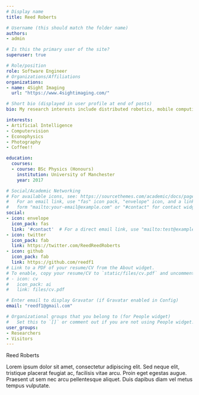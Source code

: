 ```yaml
---
# Display name
title: Reed Roberts

# Username (this should match the folder name)
authors:
- admin

# Is this the primary user of the site?
superuser: true

# Role/position
role: Software Engineer
# Organizations/Affiliations
organizations:
- name: 4Sight Imaging 
  url: "https://www.4sightimaging.com/"

# Short bio (displayed in user profile at end of posts)
bio: My research interests include distributed robotics, mobile computing and programmable matter.

interests:
- Artificial Intelligence
- Computervision
- Econophysics
- Photography
- Coffee!!

education:
  courses:
  - course: BSc Physics (Honours)
    institution: University of Manchester
    year: 2017

# Social/Academic Networking
# For available icons, see: https://sourcethemes.com/academic/docs/page-builder/#icons
#   For an email link, use "fas" icon pack, "envelope" icon, and a link in the
#   form "mailto:your-email@example.com" or "#contact" for contact widget.
social:
- icon: envelope
  icon_pack: fas
  link: '#contact'  # For a direct email link, use "mailto:test@example.org".
- icon: twitter
  icon_pack: fab
  link: https://twitter.com/ReedReedRoberts
- icon: github
  icon_pack: fab
  link: https://github.com/reedf1
# Link to a PDF of your resume/CV from the About widget.
# To enable, copy your resume/CV to `static/files/cv.pdf` and uncomment the lines below.
# - icon: cv
#   icon_pack: ai
#   link: files/cv.pdf

# Enter email to display Gravatar (if Gravatar enabled in Config)
email: "reedf1@gmail.com"

# Organizational groups that you belong to (for People widget)
#   Set this to `[]` or comment out if you are not using People widget.
user_groups:
- Researchers
- Visitors
---
```


Reed Roberts

Lorem ipsum dolor sit amet, consectetur adipiscing elit. Sed neque elit, tristique placerat feugiat ac, facilisis vitae arcu. Proin eget egestas augue. Praesent ut sem nec arcu pellentesque aliquet. Duis dapibus diam vel metus tempus vulputate.
